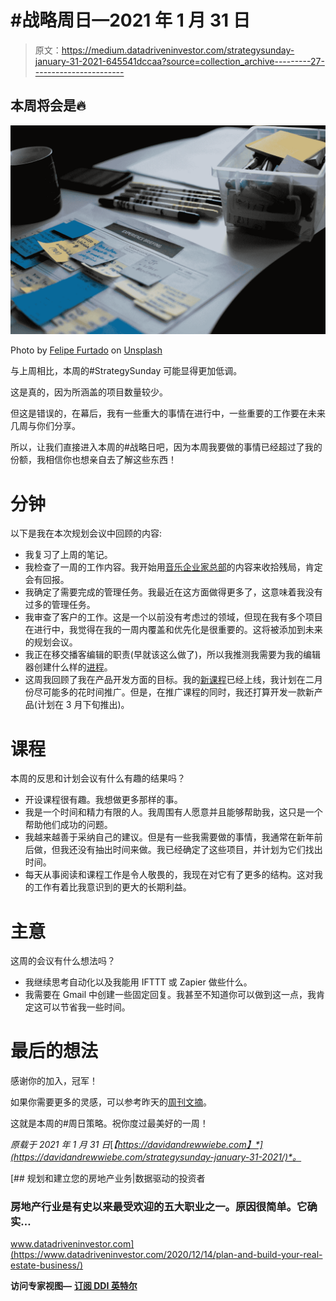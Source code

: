 # #战略周日—2021 年 1 月 31 日

> 原文：<https://medium.datadriveninvestor.com/strategysunday-january-31-2021-645541dccaa?source=collection_archive---------27----------------------->

## 本周将会是🔥

![](img/a01ddd062c95ab10c59e9defc590d9d0.png)

Photo by [Felipe Furtado](https://unsplash.com/@furtado?utm_source=medium&utm_medium=referral) on [Unsplash](https://unsplash.com?utm_source=medium&utm_medium=referral)

与上周相比，本周的#StrategySunday 可能显得更加低调。

这是真的，因为所涵盖的项目数量较少。

但这是错误的，在幕后，我有一些重大的事情在进行中，一些重要的工作要在未来几周与你们分享。

所以，让我们直接进入本周的#战略日吧，因为本周我要做的事情已经超过了我的份额，我相信你也想亲自去了解这些东西！

# 分钟

以下是我在本次规划会议中回顾的内容:

*   我复习了上周的笔记。
*   我检查了一周的工作内容。我开始用[音乐企业家总部](https://www.musicentrepreneurhq.com/)的内容来收拾残局，肯定会有回报。
*   我确定了需要完成的管理任务。我最近在这方面做得更多了，这意味着我没有过多的管理任务。
*   我审查了客户的工作。这是一个以前没有考虑过的领域，但现在我有多个项目在进行中，我觉得在我的一周内覆盖和优先化是很重要的。这将被添加到未来的规划会议。
*   我正在移交播客编辑的职责(早就该这么做了)，所以我推测我需要为我的编辑器创建什么样的[进程](https://davidandrewwiebe.com/how-to-create-systems-as-a-creative/)。
*   这周我回顾了我在产品开发方面的目标。我的[新课程](https://www.contentmarketingmusician.com/entrepreneurial-essentials-musicians-masterclass)已经上线，我计划在二月份尽可能多的花时间推广。但是，在推广课程的同时，我还打算开发一款新产品(计划在 3 月下旬推出)。

# 课程

本周的反思和计划会议有什么有趣的结果吗？

*   开设课程很有趣。我想做更多那样的事。
*   我是一个时间和精力有限的人。我周围有人愿意并且能够帮助我，这只是一个帮助他们成功的问题。
*   我越来越善于采纳自己的建议。但是有一些我需要做的事情，我通常在新年前后做，但我还没有抽出时间来做。我已经确定了这些项目，并计划为它们找出时间。
*   每天从事阅读和课程工作是令人敬畏的，我现在对它有了更多的结构。这对我的工作有着比我意识到的更大的长期利益。

# 主意

这周的会议有什么想法吗？

*   我继续思考自动化以及我能用 IFTTT 或 Zapier 做些什么。
*   我需要在 Gmail 中创建一些固定回复。我甚至不知道你可以做到这一点，我肯定这可以节省我一些时间。

# 最后的想法

感谢你的加入，冠军！

如果你需要更多的灵感，可以参考昨天的[周刊文摘](https://davidandrewwiebe.com/weekly-digest-january-30-2021/)。

这就是本周的#周日策略。祝你度过最美好的一周！

*原载于 2021 年 1 月 31 日*[*【https://davidandrewwiebe.com】*](https://davidandrewwiebe.com/strategysunday-january-31-2021/)*。*

[](https://www.datadriveninvestor.com/2020/12/14/plan-and-build-your-real-estate-business/) [## 规划和建立您的房地产业务|数据驱动的投资者

### 房地产行业是有史以来最受欢迎的五大职业之一。原因很简单。它确实…

www.datadriveninvestor.com](https://www.datadriveninvestor.com/2020/12/14/plan-and-build-your-real-estate-business/) 

**访问专家视图—** [**订阅 DDI 英特尔**](https://datadriveninvestor.com/ddi-intel)